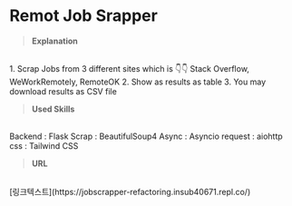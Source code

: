 # Remot Job Srapper

> **Explanation** 
<br>
1. Scrap Jobs from 3 different sites which is 👇👇
Stack Overflow, WeWorkRemotely, RemoteOK
2. Show as results as table
3. You may download results as CSV file


> **Used Skills**
<br>
Backend : Flask
Scrap : BeautifulSoup4
Async : Asyncio
request : aiohttp
css : Tailwind CSS

> **URL**
<br>
[링크텍스트](https://jobscrapper-refactoring.insub40671.repl.co/)
